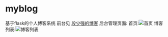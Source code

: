 # myblog
基于flask的个人博客系统
前台见 [段少强的博客](http://www.duanshaoqiang.com)
后台管理页面:
首页:![首页](http://ww1.sinaimg.cn/large/e9cd5756gy1g2w71wkjdmj21ha0pewfx.jpg)
博客列表:![博客列表](http://ww1.sinaimg.cn/large/e9cd5756gy1g2w72tig7tj21h90mxq63.jpg)
